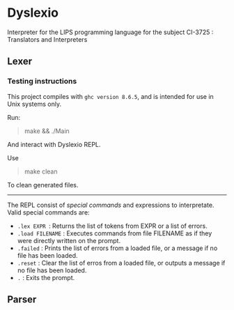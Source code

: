 # Dyslexio

Interpreter for the LIPS programming language for the subject CI-3725 : Translators and Interpreters

## Lexer

### Testing instructions

This project compiles with ```ghc version 8.6.5```, and is intended for use in Unix systems only.

Run: 

> make && ./Main

And interact with Dyslexio REPL. 

Use

> make clean

To clean generated files.

---

The REPL consist of *special commands* and expressions to interpretate. Valid special commands are: 

* ```.lex EXPR ```: Returns the list of tokens from EXPR or a list of errors.
* ```.load FILENAME``` : Executes commands from file FILENAME as if they were directly written on the prompt.
* ```.failed``` : Prints the list of errors from a loaded file, or a message if no file has been loaded.
* ```.reset``` : Clear the list of erros from a loaded file, or outputs a message if no file has been loaded.
* ```.``` : Exits the prompt.

## Parser